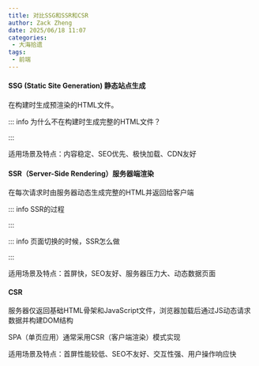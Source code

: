 ```yaml
---
title: 对比SSG和SSR和CSR
author: Zack Zheng
date: 2025/06/18 11:07
categories:
 - 大海拾遗
tags:
 - 前端
---
```


#### SSG (Static Site Generation) 静态站点生成

在构建时生成预渲染的HTML文件。

::: info 为什么不在构建时生成完整的HTML文件？

<simple-img src="https://gitee.com/zackzhengxy/picGallery/raw/main/imgs/SSG为什么预渲染html.png"></simple-img>

:::

适用场景及特点：内容稳定、SEO优先、极快加载、CDN友好

#### SSR（Server-Side Rendering）服务器端渲染

在每次请求时由服务器动态生成完整的HTML并返回给客户端

::: info SSR的过程

<simple-img src="https://gitee.com/zackzhengxy/picGallery/raw/main/imgs/SSR过程1.png"></simple-img>
<simple-img src="https://gitee.com/zackzhengxy/picGallery/raw/main/imgs/SSR过程2.png"></simple-img>
<simple-img src="https://gitee.com/zackzhengxy/picGallery/raw/main/imgs/SSR过程3.png"></simple-img>

:::


::: info 页面切换的时候，SSR怎么做

<simple-img src="https://gitee.com/zackzhengxy/picGallery/raw/main/imgs/同构SSR1.png"></simple-img>
<simple-img src="https://gitee.com/zackzhengxy/picGallery/raw/main/imgs/同构SSR2.png"></simple-img>
<simple-img src="https://gitee.com/zackzhengxy/picGallery/raw/main/imgs/同构SSR3.png"></simple-img>
<simple-img src="https://gitee.com/zackzhengxy/picGallery/raw/main/imgs/同构SSR4.png"></simple-img>

:::

适用场景及特点：首屏快，SEO友好、服务器压力大、动态数据页面


#### CSR

服务器仅返回基础HTML骨架和JavaScript文件，浏览器加载后通过JS动态请求数据并构建DOM结构    

SPA（单页应用）通常采用CSR（客户端渲染）模式实现     


适用场景及特点：首屏性能较低、SEO不友好、交互性强、用户操作响应快   
